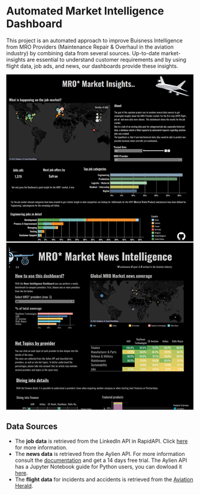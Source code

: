 # Automated Market Intelligence Dashboard

This project is an automated approach to improve Buisness Intelligence from MRO Providers (Maintenance Repair & Overhaul in the aviation industry) by combining data from several sources. Up-to-date market-insights are essential to understand customer requirements  and by using flight data, job ads, and news, our dashboards provide these insights.


[![](Dashboard_Jobs_500.png)](https://public.tableau.com/app/profile/rebecca.s.8585/viz/MRO_Market_Insights/Jobs_Dashboard)  [![](Dashboard_News_500.png)](https://public.tableau.com/app/profile/linaperez/viz/MRO_Market_Insights_16571036680680/NewsDashboard)



## Data Sources
- The **job data** is retrieved from the LinkedIn API in RapidAPI. Click [here](https://rapidapi.com/jaypat87/api/linkedin-jobs-search/) for more information.  
- The **news data** is retrieved from the Aylien API. For more information consult the [documentation](https://docs.aylien.com/newsapi/interactive-documentation/) and get a 14 days free trial. The Aylien API has a Jupyter Notebook guide for Python users, you can dowload it [here](https://learn.aylien.com/news_api_python_starter_guide.html).
- The **flight data** for incidents and accidents is retrieved from the [Aviation Herald](https://avherald.com/).
